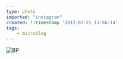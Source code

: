 ```yaml
---
type: photo
imported: "instagram"
created: !!timestamp '2012-07-21 13:56:14'
tags:
    - microblog
---
```

![BP](/media/images/photos/2012/07/c7f3e8fcefbb575de5ec44fb8f6a47ba.jpg)

